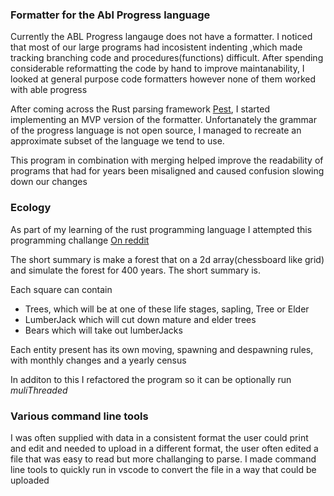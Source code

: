 ### Formatter for the Abl Progress language

Currently the ABL Progress langauge does not have a formatter. I noticed that most of our large programs had incosistent indenting
,which made tracking branching code and procedures(functions) difficult. 
After spending considerable reformatting the code by hand to improve maintanability, 
I looked at general purpose code formatters however none of them worked with able progress

After coming across the Rust parsing framework [Pest](https://pest.rs/), I started implementing an MVP version of the formatter.
 Unfortanately the grammar of the progress language is not open source, 
I managed to recreate an approximate subset of the language we tend to use.

This program in combination with merging helped improve the readability of programs that had for years been misaligned 
and caused confusion slowing down our changes

### Ecology

As part of my learning of the rust programming language I attempted this programming challange [On reddit](https://www.reddit.com/r/dailyprogrammer/comments/27h53e/662014_challenge_165_hard_simulated_ecology_the/)


The short summary is make a forest that on a 2d array(chessboard like grid) and simulate the forest for 400 years. 
The short summary is.

Each square can contain

*   Trees, which will be at one of these life stages, sapling, Tree or Elder
*   LumberJack which will cut down mature and elder trees
*   Bears which will take out lumberJacks

Each entity present has its own moving, spawning and despawning rules, with monthly changes and a yearly census

In additon to this I refactored the program so it can be optionally run _muliThreaded_

### Various command line tools

I was often supplied with data in a consistent format the user could print and edit and needed to upload in a different format, 
the user often edited a file that was easy to read but more challanging to parse. I made command line tools to quickly run in vscode to convert the file in a way that could be uploaded
